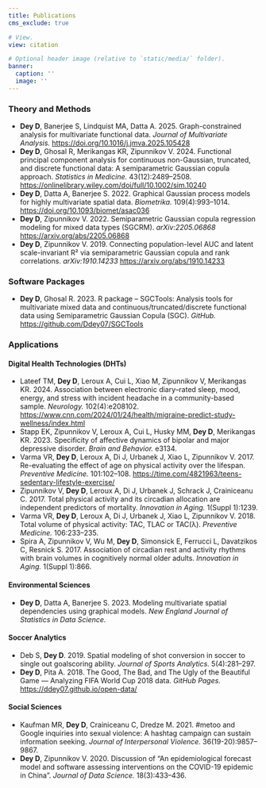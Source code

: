 ```yaml
---
title: Publications
cms_exclude: true

# View.
view: citation

# Optional header image (relative to `static/media/` folder).
banner:
  caption: ''
  image: ''
---
```



### Theory and Methods

- **Dey D**, Banerjee S, Lindquist MA, Datta A. 2025. Graph-constrained analysis for multivariate functional data. *Journal of Multivariate Analysis.* https://doi.org/10.1016/j.jmva.2025.105428  
- **Dey D**, Ghosal R, Merikangas KR, Zipunnikov V. 2024. Functional principal component analysis for continuous non-Gaussian, truncated, and discrete functional data: A semiparametric Gaussian copula approach. *Statistics in Medicine.* 43(12):2489–2508. https://onlinelibrary.wiley.com/doi/full/10.1002/sim.10240
- **Dey D**, Datta A, Banerjee S. 2022. Graphical Gaussian process models for highly multivariate spatial data. *Biometrika.* 109(4):993–1014. https://doi.org/10.1093/biomet/asac036  
- **Dey D**, Zipunnikov V. 2022. Semiparametric Gaussian copula regression modeling for mixed data types (SGCRM). *arXiv:2205.06868* https://arxiv.org/abs/2205.06868  
- **Dey D**, Zipunnikov V. 2019. Connecting population-level AUC and latent scale-invariant R² via semiparametric Gaussian copula and rank correlations. *arXiv:1910.14233* https://arxiv.org/abs/1910.14233  

### Software Packages

- **Dey D**, Ghosal R. 2023. R package – SGCTools: Analysis tools for multivariate mixed data and continuous/truncated/discrete functional data using Semiparametric Gaussian Copula (SGC). *GitHub.* https://github.com/Ddey07/SGCTools  

### Applications

#### Digital Health Technologies (DHTs)

- Lateef TM, **Dey D**, Leroux A, Cui L, Xiao M, Zipunnikov V, Merikangas KR. 2024. Association between electronic diary–rated sleep, mood, energy, and stress with incident headache in a community-based sample. *Neurology.* 102(4):e208102. https://www.cnn.com/2024/01/24/health/migraine-predict-study-wellness/index.html  
- Stapp EK, Zipunnikov V, Leroux A, Cui L, Husky MM, **Dey D**, Merikangas KR. 2023. Specificity of affective dynamics of bipolar and major depressive disorder. *Brain and Behavior.* e3134.  
- Varma VR, **Dey D**, Leroux A, Di J, Urbanek J, Xiao L, Zipunnikov V. 2017. Re-evaluating the effect of age on physical activity over the lifespan. *Preventive Medicine.* 101:102–108. https://time.com/4821963/teens-sedentary-lifestyle-exercise/  
- Zipunnikov V, **Dey D**, Leroux A, Di J, Urbanek J, Schrack J, Crainiceanu C. 2017. Total physical activity and its circadian allocation are independent predictors of mortality. *Innovation in Aging.* 1(Suppl 1):1239.  
- Varma VR, **Dey D**, Leroux A, Di J, Urbanek J, Xiao L, Zipunnikov V. 2018. Total volume of physical activity: TAC, TLAC or TAC(λ). *Preventive Medicine.* 106:233–235.  
- Spira A, Zipunnikov V, Wu M, **Dey D**, Simonsick E, Ferrucci L, Davatzikos C, Resnick S. 2017. Association of circadian rest and activity rhythms with brain volumes in cognitively normal older adults. *Innovation in Aging.* 1(Suppl 1):866.  

#### Environmental Sciences

- **Dey D**, Datta A, Banerjee S. 2023. Modeling multivariate spatial dependencies using graphical models. *New England Journal of Statistics in Data Science.*  

#### Soccer Analytics

- Deb S, **Dey D**. 2019. Spatial modeling of shot conversion in soccer to single out goalscoring ability. *Journal of Sports Analytics.* 5(4):281–297.  
- **Dey D**, Pita A. 2018. The Good, The Bad, and The Ugly of the Beautiful Game — Analyzing FIFA World Cup 2018 data. *GitHub Pages.* https://ddey07.github.io/open-data/  

#### Social Sciences

- Kaufman MR, **Dey D**, Crainiceanu C, Dredze M. 2021. #metoo and Google inquiries into sexual violence: A hashtag campaign can sustain information seeking. *Journal of Interpersonal Violence.* 36(19-20):9857–9867.  
- **Dey D**, Zipunnikov V. 2020. Discussion of “An epidemiological forecast model and software assessing interventions on the COVID-19 epidemic in China”. *Journal of Data Science.* 18(3):433–436.  
